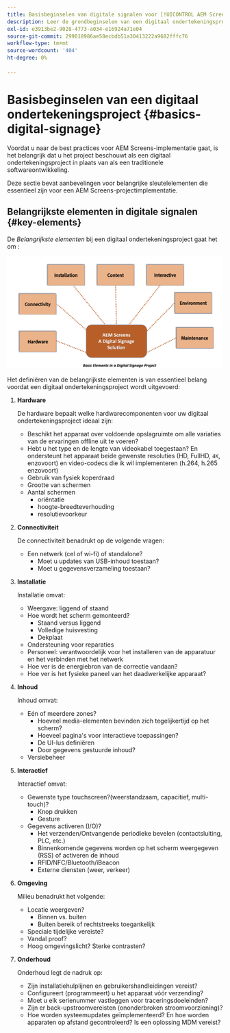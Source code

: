```yaml
---
title: Basisbeginselen van digitale signalen voor [!UICONTROL AEM Screens]
description: Leer de grondbeginselen van een digitaal ondertekeningsproject.
exl-id: e3913be2-9028-4773-a034-e16924a71e04
source-git-commit: 299018986ae58ecbdb51a30413222a9682fffc76
workflow-type: tm+mt
source-wordcount: '404'
ht-degree: 0%

---
```


# Basisbeginselen van een digitaal ondertekeningsproject {#basics-digital-signage}

Voordat u naar de best practices voor AEM Screens-implementatie gaat, is het belangrijk dat u het project beschouwt als een digitaal ondertekeningsproject in plaats van als een traditionele softwareontwikkeling.

Deze sectie bevat aanbevelingen voor belangrijke sleutelelementen die essentieel zijn voor een AEM Screens-projectimplementatie.

## Belangrijkste elementen in digitale signalen {#key-elements}

De *Belangrijkste elementen* bij een digitaal ondertekeningsproject gaat het om :

![](/help/assets/Elements-Revised.png)

Het definiëren van de belangrijkste elementen is van essentieel belang voordat een digitaal ondertekeningsproject wordt uitgevoerd:

1. **Hardware**

   De hardware bepaalt welke hardwarecomponenten voor uw digitaal ondertekeningsproject ideaal zijn:
   * Beschikt het apparaat over voldoende opslagruimte om alle variaties van de ervaringen offline uit te voeren?
   * Hebt u het type en de lengte van videokabel toegestaan? En ondersteunt het apparaat beide gewenste resoluties (HD, FullHD, `4K`, enzovoort) en video-codecs die ik wil implementeren (h.264, h.265 enzovoort)
   * Gebruik van fysiek koperdraad
   * Grootte van schermen
   * Aantal schermen
      * oriëntatie
      * hoogte-breedteverhouding
      * resolutievoorkeur

1. **Connectiviteit**

   De connectiviteit benadrukt op de volgende vragen:
   * Een netwerk (cel of wi-fi) of standalone?
      * Moet u updates van USB-inhoud toestaan?
      * Moet u gegevensverzameling toestaan?

1. **Installatie**

   Installatie omvat:
   * Weergave: liggend of staand
   * Hoe wordt het scherm gemonteerd?
      * Staand versus liggend
      * Volledige huisvesting
      * Dekplaat
   * Ondersteuning voor reparaties
   * Personeel: verantwoordelijk voor het installeren van de apparatuur en het verbinden met het netwerk
   * Hoe ver is de energiebron van de correctie vandaan?
   * Hoe ver is het fysieke paneel van het daadwerkelijke apparaat?

1. **Inhoud**

   Inhoud omvat:
   * Eén of meerdere zones?
      * Hoeveel media-elementen bevinden zich tegelijkertijd op het scherm?
      * Hoeveel pagina&#39;s voor interactieve toepassingen?
      * De UI-lus definiëren
      * Door gegevens gestuurde inhoud?
   * Versiebeheer

1. **Interactief**

   Interactief omvat:
   * Gewenste type touchscreen?(weerstandzaam, capacitief, multi-touch)?
      * Knop drukken
      * Gesture
   * Gegevens activeren (I/O)?
      * Het verzenden/Ontvangende periodieke bevelen (contactsluiting, PLC, etc.)
      * Binnenkomende gegevens worden op het scherm weergegeven (RSS) of activeren de inhoud
      * RFID/NFC/Bluetooth/iBeacon
      * Externe diensten (weer, verkeer)

1. **Omgeving**

   Milieu benadrukt het volgende:
   * Locatie weergeven?
      * Binnen vs. buiten
      * Buiten bereik of rechtstreeks toegankelijk
   * Speciale tijdelijke vereiste?
   * Vandal proof?
   * Hoog omgevingslicht? Sterke contrasten?

1. **Onderhoud**

   Onderhoud legt de nadruk op:

   * Zijn installatiehulplijnen en gebruikershandleidingen vereist?
   * Configureert (programmeert) u het apparaat vóór verzending?
   * Moet u elk serienummer vastleggen voor traceringsdoeleinden?
   * Zijn er back-upstroomvereisten (ononderbroken stroomvoorziening)?
   * Hoe worden systeemupdates geïmplementeerd? En hoe worden apparaten op afstand gecontroleerd? Is een oplossing MDM vereist?
